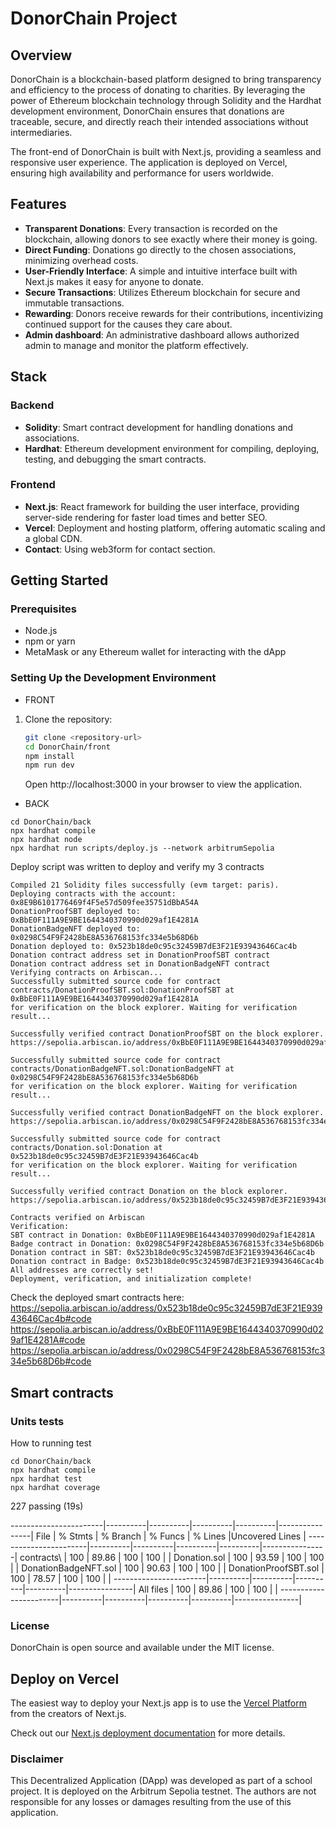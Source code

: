 # DonorChain Project

## Overview

DonorChain is a blockchain-based platform designed to bring transparency and efficiency to the process of donating to charities. By leveraging the power of Ethereum blockchain technology through Solidity and the Hardhat development environment, DonorChain ensures that donations are traceable, secure, and directly reach their intended associations without intermediaries.

The front-end of DonorChain is built with Next.js, providing a seamless and responsive user experience. The application is deployed on Vercel, ensuring high availability and performance for users worldwide.

## Features

- **Transparent Donations**: Every transaction is recorded on the blockchain, allowing donors to see exactly where their money is going.
- **Direct Funding**: Donations go directly to the chosen associations, minimizing overhead costs.
- **User-Friendly Interface**: A simple and intuitive interface built with Next.js makes it easy for anyone to donate.
- **Secure Transactions**: Utilizes Ethereum blockchain for secure and immutable transactions.
- **Rewarding**: Donors receive rewards for their contributions, incentivizing continued support for the causes they care about.
- **Admin dashboard**: An administrative dashboard allows authorized admin to manage and monitor the platform effectively.


## Stack

### Backend

- **Solidity**: Smart contract development for handling donations and associations.
- **Hardhat**: Ethereum development environment for compiling, deploying, testing, and debugging the smart contracts.

### Frontend

- **Next.js**: React framework for building the user interface, providing server-side rendering for faster load times and better SEO.
- **Vercel**: Deployment and hosting platform, offering automatic scaling and a global CDN.
- **Contact**: Using web3form for contact section.

## Getting Started

### Prerequisites

- Node.js
- npm or yarn
- MetaMask or any Ethereum wallet for interacting with the dApp

### Setting Up the Development Environment

- FRONT
1. Clone the repository:
   
   ```bash
   git clone <repository-url>
   cd DonorChain/front
   npm install
   npm run dev
   ```
   Open http://localhost:3000 in your browser to view the application.

- BACK

```
cd DonorChain/back
npx hardhat compile
npx hardhat node
npx hardhat run scripts/deploy.js --network arbitrumSepolia
```
Deploy script was written to deploy and verify my 3 contracts

```
Compiled 21 Solidity files successfully (evm target: paris).
Deploying contracts with the account: 0x8E9B6101776469f4F5e57d509fee35751dBbA54A
DonationProofSBT deployed to: 0xBbE0F111A9E9BE1644340370990d029af1E4281A
DonationBadgeNFT deployed to: 0x0298C54F9F2428bE8A536768153fc334e5b68D6b
Donation deployed to: 0x523b18de0c95c32459B7dE3F21E93943646Cac4b
Donation contract address set in DonationProofSBT contract
Donation contract address set in DonationBadgeNFT contract
Verifying contracts on Arbiscan...
Successfully submitted source code for contract
contracts/DonationProofSBT.sol:DonationProofSBT at 0xBbE0F111A9E9BE1644340370990d029af1E4281A
for verification on the block explorer. Waiting for verification result...

Successfully verified contract DonationProofSBT on the block explorer.
https://sepolia.arbiscan.io/address/0xBbE0F111A9E9BE1644340370990d029af1E4281A#code

Successfully submitted source code for contract
contracts/DonationBadgeNFT.sol:DonationBadgeNFT at 0x0298C54F9F2428bE8A536768153fc334e5b68D6b
for verification on the block explorer. Waiting for verification result...

Successfully verified contract DonationBadgeNFT on the block explorer.
https://sepolia.arbiscan.io/address/0x0298C54F9F2428bE8A536768153fc334e5b68D6b#code

Successfully submitted source code for contract
contracts/Donation.sol:Donation at 0x523b18de0c95c32459B7dE3F21E93943646Cac4b
for verification on the block explorer. Waiting for verification result...

Successfully verified contract Donation on the block explorer.
https://sepolia.arbiscan.io/address/0x523b18de0c95c32459B7dE3F21E93943646Cac4b#code

Contracts verified on Arbiscan
Verification:
SBT contract in Donation: 0xBbE0F111A9E9BE1644340370990d029af1E4281A
Badge contract in Donation: 0x0298C54F9F2428bE8A536768153fc334e5b68D6b
Donation contract in SBT: 0x523b18de0c95c32459B7dE3F21E93943646Cac4b
Donation contract in Badge: 0x523b18de0c95c32459B7dE3F21E93943646Cac4b
All addresses are correctly set!
Deployment, verification, and initialization complete!
```
Check the deployed smart contracts here:
https://sepolia.arbiscan.io/address/0x523b18de0c95c32459B7dE3F21E93943646Cac4b#code
https://sepolia.arbiscan.io/address/0xBbE0F111A9E9BE1644340370990d029af1E4281A#code
https://sepolia.arbiscan.io/address/0x0298C54F9F2428bE8A536768153fc334e5b68D6b#code



## Smart contracts

### Units tests
How to running test
```
cd DonorChain/back
npx hardhat compile
npx hardhat test
npx hardhat coverage
```

  227 passing (19s)

-----------------------|----------|----------|----------|----------|----------------|
File                   |  % Stmts | % Branch |  % Funcs |  % Lines |Uncovered Lines |
-----------------------|----------|----------|----------|----------|----------------|
 contracts\            |      100 |    89.86 |      100 |      100 |                |
  Donation.sol         |      100 |    93.59 |      100 |      100 |                |
  DonationBadgeNFT.sol |      100 |    90.63 |      100 |      100 |                |
  DonationProofSBT.sol |      100 |    78.57 |      100 |      100 |                |
-----------------------|----------|----------|----------|----------|----------------|
All files              |      100 |    89.86 |      100 |      100 |                |
-----------------------|----------|----------|----------|----------|----------------|

### License
DonorChain is open source and available under the MIT license.

## Deploy on Vercel

The easiest way to deploy your Next.js app is to use the [Vercel Platform](https://vercel.com/new?utm_medium=default-template&filter=next.js&utm_source=create-next-app&utm_campaign=create-next-app-readme) from the creators of Next.js.

Check out our [Next.js deployment documentation](https://nextjs.org/docs/deployment) for more details.

### Disclaimer
This Decentralized Application (DApp) was developed as part of a school project. It is deployed on the Arbitrum Sepolia testnet. The authors are not responsible for any losses or damages resulting from the use of this application.
